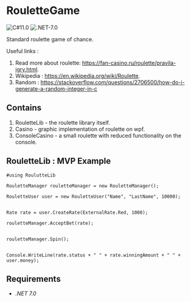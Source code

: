 # RouletteGame
![C#11.0](https://img.shields.io/badge/CSharp-11.0-blueviolet) ![.NET-7.0](https://img.shields.io/badge/.NET-7.0-blueviolet)

Standard roulette game of chance.

Useful links :
1. Read more about roulette: https://fan-casino.ru/roulette/pravila-igry.html.
2. Wikipedia : https://en.wikipedia.org/wiki/Roulette.
3. Random : https://stackoverflow.com/questions/2706500/how-do-i-generate-a-random-integer-in-c

## Contains
1. RouletteLib - the roulette library itself.
2. Casino - graphic implementation of roulette on wpf.
3. ConsoleCasino - a small roulette with reduced functionality on the console.

## RouletteLib : MVP Example

```
#using RoulutteLib

RouletteManager rouletteManager = new RouletteManager();

RouletteUser user = new RouletteUser("Name", "LastName", 10000);


Rate rate = user.CreateRate(ExternalRate.Red, 1000);

rouletteManager.AcceptBet(rate);


rouletteManager.Spin();


Console.WriteLine(rate.status + " " + rate.winningAmount + " " + user.money);
```

## Requirements
- *.NET 7.0*
